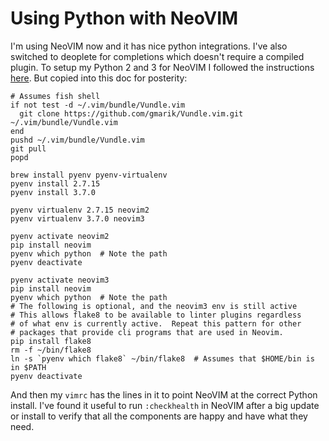 # Using Python with NeoVIM

I'm using NeoVIM now and it has nice python integrations. I've also switched to deoplete for completions which doesn't require a compiled plugin. To setup my Python 2 and 3 for NeoVIM I followed the instructions [here](https://github.com/zchee/deoplete-jedi/wiki/Setting-up-Python-for-Neovim). But copied into this doc for posterity:

    # Assumes fish shell
    if not test -d ~/.vim/bundle/Vundle.vim
      git clone https://github.com/gmarik/Vundle.vim.git ~/.vim/bundle/Vundle.vim
    end
    pushd ~/.vim/bundle/Vundle.vim
    git pull
    popd

    brew install pyenv pyenv-virtualenv
    pyenv install 2.7.15
    pyenv install 3.7.0

    pyenv virtualenv 2.7.15 neovim2
    pyenv virtualenv 3.7.0 neovim3

    pyenv activate neovim2
    pip install neovim
    pyenv which python  # Note the path
    pyenv deactivate

    pyenv activate neovim3
    pip install neovim
    pyenv which python  # Note the path
    # The following is optional, and the neovim3 env is still active
    # This allows flake8 to be available to linter plugins regardless
    # of what env is currently active.  Repeat this pattern for other
    # packages that provide cli programs that are used in Neovim.
    pip install flake8
    rm -f ~/bin/flake8
    ln -s `pyenv which flake8` ~/bin/flake8  # Assumes that $HOME/bin is in $PATH
    pyenv deactivate

And then my `vimrc` has the lines in it to point NeoVIM at the correct Python install. I've found it useful to run `:checkhealth` in NeoVIM after a big update or install to verify that all the components are happy and have what they need.
